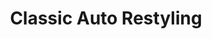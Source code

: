 ---
title: "Classic Auto Restyling"
url: /cathedral-city/classic-auto-restyling/
shop: car repair
---